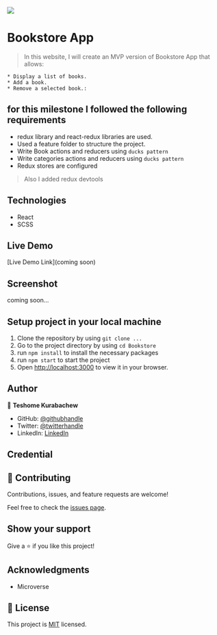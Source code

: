 ![](https://img.shields.io/badge/Microverse-blueviolet)

# Bookstore App

> In this website, I will create an MVP version of Bookstore App that allows:

    * Display a list of books.
    * Add a book.
    * Remove a selected book.:

## for this milestone I followed the following requirements

* redux library and react-redux libraries are used.
* Used a feature folder to structure the project.
* Write Book actions and reducers using `ducks pattern`
* Write categories actions and reducers using `ducks pattern`
* Redux stores are configured

> Also I added redux devtools

## Technologies

* React
* SCSS

## Live Demo

[Live Demo Link](coming soon)

## Screenshot

coming soon...

## Setup project in your local machine

1. Clone the repository by using `git clone ...`
2. Go to the project directory by using `cd Bookstore`
3. run `npm install` to install the necessary packages
4. run `npm start` to start the project
5. Open [http://localhost:3000](http://localhost:3000) to view it in your browser.

## Author

👤 **Teshome Kurabachew**

* GitHub: [@githubhandle](https://github.com/TesheMaximillan)
* Twitter: [@twitterhandle](https://twitter.com/TesheKura)
* LinkedIn: [LinkedIn](https://www.linkedin.com/in/teshome-kurabachew-aa8067180/)

## Credential

## 🤝 Contributing

Contributions, issues, and feature requests are welcome!

Feel free to check the [issues page](https://github.com/TesheMaximillan/Bookstore/issues).

## Show your support

Give a ⭐️ if you like this project!

## Acknowledgments

* Microverse

## 📝 License

This project is [MIT](./MIT.md) licensed.

